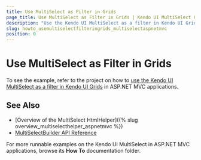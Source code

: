 ```yaml
---
title: Use MultiSelect as Filter in Grids
page_title: Use MultiSelect as Filter in Grids | Kendo UI MultiSelect HtmlHelper
description: "Use the Kendo UI MultiSelect as a filter in Kendo UI Grids in ASP.NET MVC applications."
slug: howto_usemultiselectfilteringrids_multiselectaspnetmvc
position: 0
---
```


# Use MultiSelect as Filter in Grids

To see the example, refer to the project on how to [use the Kendo UI MultiSelect as a filter in Kendo UI Grids](https://github.com/telerik/ui-for-aspnet-mvc-examples/tree/master/grid/grid-multiselect-filter) in ASP.NET MVC applications.

## See Also

* [Overview of the MultiSelect HtmlHelper]({% slug overview_multiselecthelper_aspnetmvc %})
* [MultiSelectBuilder API Reference](http://docs.telerik.com/kendo-ui/api/Kendo.Mvc.UI.Fluent/MultiSelectBuilder)

For more runnable examples on the Kendo UI MultiSelect in ASP.NET MVC applications, browse its **How To** documentation folder.
